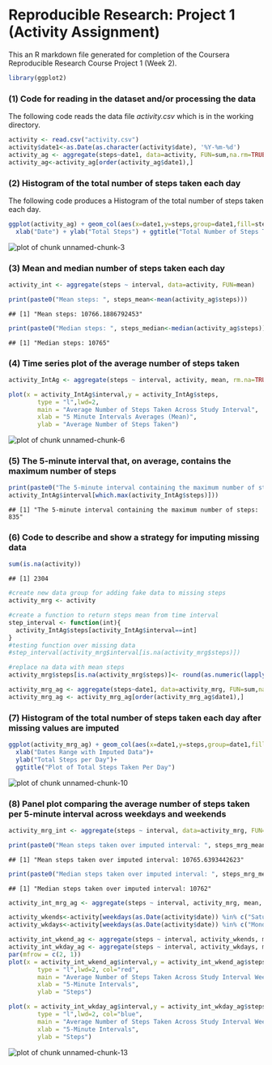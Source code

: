 Reproducible Research: Project 1 (Activity Assignment)
====================

This an R markdown file generated for completion of the Coursera Reproducible Research Course Project 1 (Week 2). 


```r
library(ggplot2)
```


### (1) Code for reading in the dataset and/or processing the data
The following code reads the data file *activity.csv* which is in the working directory.


```r
activity <- read.csv("activity.csv")
activity$date1<-as.Date(as.character(activity$date), '%Y-%m-%d')
activity_ag <- aggregate(steps~date1, data=activity, FUN=sum,na.rm=TRUE)
activity_ag<-activity_ag[order(activity_ag$date1),]
```

### (2) Histogram of the total number of steps taken each day
The following code produces a Histogram of the total number of steps taken each day.


```r
ggplot(activity_ag) + geom_col(aes(x=date1,y=steps,group=date1,fill=steps)) +
  xlab("Date") + ylab("Total Steps") + ggtitle("Total Number of Steps Taken Each Day")
```

![plot of chunk unnamed-chunk-3](figure/unnamed-chunk-3-1.png)

### (3) Mean and median number of steps taken each day


```r
activity_int <- aggregate(steps ~ interval, data=activity, FUN=mean)

print(paste0("Mean steps: ", steps_mean<-mean(activity_ag$steps)))
```

```
## [1] "Mean steps: 10766.1886792453"
```


```r
print(paste0("Median steps: ", steps_median<-median(activity_ag$steps)))
```

```
## [1] "Median steps: 10765"
```

### (4) Time series plot of the average number of steps taken


```r
activity_IntAg <- aggregate(steps ~ interval, activity, mean, rm.na=TRUE)

plot(x = activity_IntAg$interval,y = activity_IntAg$steps,
        type = "l",lwd=2,
        main = "Average Number of Steps Taken Across Study Interval",
        xlab = "5 Minute Intervals Averages (Mean)",
        ylab = "Average Number of Steps Taken")
```

![plot of chunk unnamed-chunk-6](figure/unnamed-chunk-6-1.png)

### (5) The 5-minute interval that, on average, contains the maximum number of steps


```r
print(paste0("The 5-minute interval containing the maximum number of steps: ",
activity_IntAg$interval[which.max(activity_IntAg$steps)]))
```

```
## [1] "The 5-minute interval containing the maximum number of steps: 835"
```

### (6) Code to describe and show a strategy for imputing missing data

```r
sum(is.na(activity))
```

```
## [1] 2304
```


```r
#create new data group for adding fake data to missing steps
activity_mrg <- activity

#create a function to return steps mean from time interval
step_interval <- function(int){
  activity_IntAg$steps[activity_IntAg$interval==int]
}
#testing function over missing data
#step_interval(activity_mrg$interval[is.na(activity_mrg$steps)])

#replace na data with mean steps
activity_mrg$steps[is.na(activity_mrg$steps)]<- round(as.numeric(lapply(activity_mrg$interval[is.na(activity_mrg$steps)],step_interval), digits = 0))

activity_mrg_ag <- aggregate(steps~date1, data=activity_mrg, FUN=sum,na.rm=TRUE)
activity_mrg_ag <- activity_mrg_ag[order(activity_mrg_ag$date1),]
```
### (7) Histogram of the total number of steps taken each day after missing values are imputed


```r
ggplot(activity_mrg_ag) + geom_col(aes(x=date1,y=steps,group=date1,fill=steps)) +
  xlab("Dates Range with Imputed Data")+
  ylab("Total Steps per Day")+
  ggtitle("Plot of Total Steps Taken Per Day")
```

![plot of chunk unnamed-chunk-10](figure/unnamed-chunk-10-1.png)

### (8) Panel plot comparing the average number of steps taken per 5-minute interval across weekdays and weekends


```r
activity_mrg_int <- aggregate(steps ~ interval, data=activity_mrg, FUN=mean)

print(paste0("Mean steps taken over imputed interval: ", steps_mrg_mean<-mean(activity_mrg_ag$steps)))
```

```
## [1] "Mean steps taken over imputed interval: 10765.6393442623"
```


```r
print(paste0("Median steps taken over imputed interval: ", steps_mrg_median<-median(activity_mrg_ag$steps)))
```

```
## [1] "Median steps taken over imputed interval: 10762"
```


```r
activity_int_mrg_ag <- aggregate(steps ~ interval, activity_mrg, mean, rm.na=T)

activity_wkends<-activity[weekdays(as.Date(activity$date)) %in% c("Saturday", "Sunday"),]
activity_wkdays<-activity[weekdays(as.Date(activity$date)) %in% c("Monday","Tuesday","Wednesday","Thursday","Friday"),]

activity_int_wkend_ag <- aggregate(steps ~ interval, activity_wkends, mean, rm.na=T)
activity_int_wkday_ag <- aggregate(steps ~ interval, activity_wkdays, mean, rm.na=T)
par(mfrow = c(2, 1))
plot(x = activity_int_wkend_ag$interval,y = activity_int_wkend_ag$steps,
        type = "l",lwd=2, col="red",
        main = "Average Number of Steps Taken Across Study Interval Weekends",
        xlab = "5-Minute Intervals",
        ylab = "Steps")

plot(x = activity_int_wkday_ag$interval,y = activity_int_wkday_ag$steps,
        type = "l",lwd=2, col="blue",
        main = "Average Number of Steps Taken Across Study Interval Weekdays",
        xlab = "5-Minute Intervals",
        ylab = "Steps")
```

![plot of chunk unnamed-chunk-13](figure/unnamed-chunk-13-1.png)

